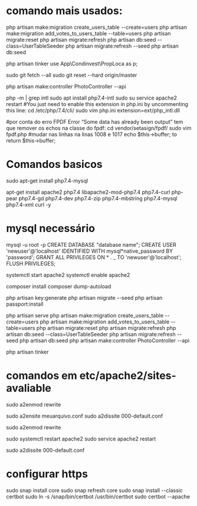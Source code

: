 # comando mais usados:

php artisan make:migration create_users_table --create=users
php artisan make:migration add_votes_to_users_table --table=users
php artisan migrate:reset
php artisan migrate:refresh
php artisan db:seed --class=UserTableSeeder
php artisan migrate:refresh --seed
php artisan db:seed

php artisan tinker
use App\Condinvest\PropLoca as p;

sudo git fetch --all
sudo git reset --hard origin/master

php artisan make:controller PhotoController --api

php -m | grep intl
sudo apt install php7.4-intl
sudo su
service apache2 restart
#You just need to enable this extension in php.ini by uncommenting this line:
cd /etc/php/7.4/cli/
sudo vim php.ini
extension=ext/php_intl.dll

#por conta do erro FPDF Error “Some data has already been output” tem que remover os echos na classe do fpdf:
 cd vendor/setasign/fpdf/
sudo vim fpdf.php
#mudar nas linhas na linas 1008 e 1017
echo $this->buffer;
to 
return $this->buffer;

# Comandos basicos

sudo apt-get install php7.4-mysql

apt-get install apache2 php7.4 libapache2-mod-php7.4 php7.4-curl php-pear php7.4-gd php7.4-dev php7.4-zip php7.4-mbstring php7.4-mysql php7.4-xml curl -y

# mysql necessário

mysql -u root -p
CREATE DATABASE "database name";
CREATE USER 'newuser'@'localhost' IDENTIFIED WITH mysql*native_password BY 'password';
GRANT ALL PRIVILEGES ON * . \_ TO 'newuser'@'localhost';
FLUSH PRIVILEGES;

systemctl start apache2
systemctl enable apache2

composer install
composer dump-autoload

php artisan key:generate
php artisan migrate --seed
php artisan passport:install

php artisan serve
php artisan make:migration create_users_table --create=users
php artisan make:migration add_votes_to_users_table --table=users
php artisan migrate:reset
php artisan migrate:refresh
php artisan db:seed --class=UserTableSeeder
php artisan migrate:refresh --seed
php artisan db:seed
php artisan make:controller PhotoController --api

php artisan tinker

# comandos em etc/apache2/sites-avaliable

sudo a2enmod rewrite

sudo a2ensite meuarquivo.conf
sudo a2dissite 000-default.conf

sudo a2enmod rewrite

sudo systemctl restart apache2
sudo service apache2 restart

sudo a2dissite 000-default.conf

# configurar https

sudo snap install core
sudo snap refresh core
sudo snap install --classic certbot
sudo ln -s /snap/bin/certbot /usr/bin/certbot
sudo certbot --apache